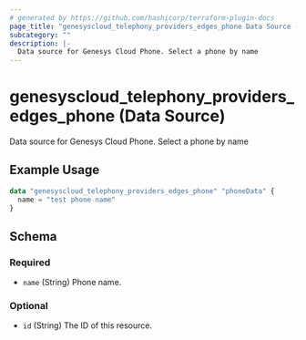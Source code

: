 ```yaml
---
# generated by https://github.com/hashicorp/terraform-plugin-docs
page_title: "genesyscloud_telephony_providers_edges_phone Data Source - terraform-provider-genesyscloud"
subcategory: ""
description: |-
  Data source for Genesys Cloud Phone. Select a phone by name
---
```


# genesyscloud_telephony_providers_edges_phone (Data Source)

Data source for Genesys Cloud Phone. Select a phone by name

## Example Usage

```terraform
data "genesyscloud_telephony_providers_edges_phone" "phoneData" {
  name = "test phone name"
}
```

<!-- schema generated by tfplugindocs -->
## Schema

### Required

- `name` (String) Phone name.

### Optional

- `id` (String) The ID of this resource.


